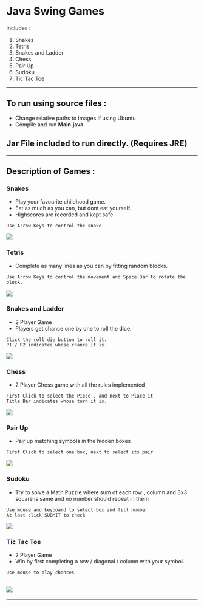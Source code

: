 # Java Swing Games
Includes :
1. Snakes
1. Tetris
1. Snakes and Ladder
1. Chess
1. Pair Up
1. Sudoku
1. Tic Tac Toe
---
## To run using source files :
* Change relative paths to images if using Ubuntu
* Compile and run **Main.java**

## Jar File included to run directly. (Requires JRE)
---
## Description of Games :
### **Snakes**
* Play your favourite childhood game. 
* Eat as much as you can, but dont eat yourself.
* Highscores are recorded and kept safe.
```
Use Arrow Keys to control the snake.
```
![](./readme-images/snakes.jpg)
### **Tetris**
* Complete as many lines as you can by fitting random blocks.
```
Use Arrow Keys to control the movement and Space Bar to rotate the block.
```
![](./readme-images/tetris.jpg)
### **Snakes and Ladder**
* 2 Player Game
* Players get chance one by one to roll the dice.
```
Click the roll die button to roll it. 
P1 / P2 indicates whose chance it is.
```
![](./readme-images/snl.jpg)
### **Chess**
* 2 Player Chess game with all the rules implemented
```
First Click to select the Piece , and next to Place it
Title Bar indicates whose turn it is.
```
![](./readme-images/chess.jpg)
### **Pair Up**
* Pair up matching symbols in the hidden boxes
```
First Click to select one box, next to select its pair
```
![](./readme-images/pairup.jpg)
### **Sudoku**
* Try to solve a Math Puzzle where sum of each row , column and 3x3 square is same and no number should repeat in them
```
Use mouse and keyboard to select box and fill number
At last click SUBMIT to check
```
![](./readme-images/sudoku.jpg)
### **Tic Tac Toe**
* 2 Player Game
* Win by first completing a row / diagonal / column with your symbol.
```
Use mouse to play chances
```
![](./readme-images/ttt.jpg)
---
---